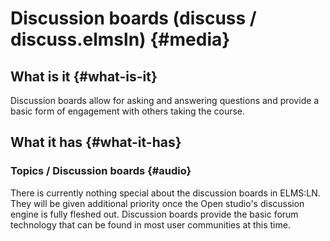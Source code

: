 # Discussion boards \(discuss / discuss.elmsln\) {#media}

## What is it {#what-is-it}

Discussion boards allow for asking and answering questions and provide a basic form of engagement with others taking the course.

## What it has {#what-it-has}

### Topics / Discussion boards {#audio}

There is currently nothing special about the discussion boards in ELMS:LN. They will be given additional priority once the Open studio's discussion engine is fully fleshed out. Discussion boards provide the basic forum technology that can be found in most user communities at this time.

